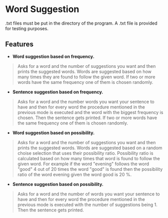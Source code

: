 # Word Suggestion

.txt files must be put in the directory of the program.
A .txt file is provided for testing purposes.

## Features

- **Word suggestion based on frequency.**
>Asks for a word and the number of suggestions you want and then prints the suggested words. Words are suggested based on how many times they are found to follow the given word. If two or more words have the same frequency one of them is chosen randomly.
- **Sentence suggestion based on frequency.**
>Asks for a word and the number words you want your sentence to have and then for every word the procedure mentioned in the previous mode is executed and the word with the biggest frequency is chosen. Then the sentence gets printed. If two or more words have the same frequency one of them is chosen randomly.
- **Word suggestion based on possibility.**
>Asks for a word and the number of suggestions you want and then prints the suggested words. Words are suggested based on a random choise selection that uses their possibility ratio. Possibility ratio is calculated based on how many times that word is found to follow the given word. For example if the word "evening" follows the word "good" 4 out of 20 times the word "good" is found then the possibility ratio of the word evening given the word good is 20 %.
- **Sentence suggestion based on possibility.**
>Asks for a word and the number of words you want your sentence to have and then for every word the procedure mentioned in the previous mode is executed with the number of suggestions being 1. Then the sentence gets printed. 


